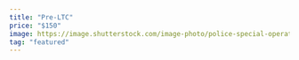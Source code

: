 ```yaml
---
title: "Pre-LTC"
price: "$150"
image: https://image.shutterstock.com/image-photo/police-special-operations-practicing-fire-260nw-397249246.jpg
tag: "featured"
---
```


<!--stackedit_data:
eyJoaXN0b3J5IjpbNTY0NTAzNDY2LDg3MDUwMzA3MiwtMTY2Mj
M3NTU1MSwxNzg3NzMxOTA3LC0zNTIyNjU1NDcsLTkwMTE0MzE5
MiwtMTQ4NjE1NTg2OSwtMzM2NzEyNzIxXX0=
-->